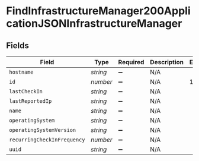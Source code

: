 # FindInfrastructureManager200ApplicationJSONInfrastructureManager


## Fields

| Field                       | Type                        | Required                    | Description                 | Example                     |
| --------------------------- | --------------------------- | --------------------------- | --------------------------- | --------------------------- |
| `hostname`                  | *string*                    | :heavy_minus_sign:          | N/A                         |                             |
| `id`                        | *number*                    | :heavy_minus_sign:          | N/A                         | 1                           |
| `lastCheckIn`               | *string*                    | :heavy_minus_sign:          | N/A                         |                             |
| `lastReportedIp`            | *string*                    | :heavy_minus_sign:          | N/A                         |                             |
| `name`                      | *string*                    | :heavy_minus_sign:          | N/A                         |                             |
| `operatingSystem`           | *string*                    | :heavy_minus_sign:          | N/A                         |                             |
| `operatingSystemVersion`    | *string*                    | :heavy_minus_sign:          | N/A                         |                             |
| `recurringCheckInFrequency` | *number*                    | :heavy_minus_sign:          | N/A                         |                             |
| `uuid`                      | *string*                    | :heavy_minus_sign:          | N/A                         |                             |